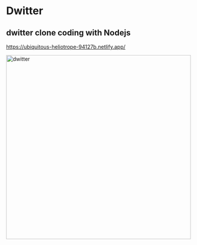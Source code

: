 # Dwitter

## dwitter clone coding with Nodejs

https://ubiquitous-heliotrope-94127b.netlify.app/

<img width="499" alt="dwitter" src="https://user-images.githubusercontent.com/108740187/234824296-617b7195-1869-40f5-a905-d940f865fe70.png">
